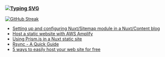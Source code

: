 ### [![Typing SVG](https://readme-typing-svg.herokuapp.com/?lines=Hello+World.+👋)](https://git.io/typing-svg)

[![GitHub Streak](https://github-readme-streak-stats.herokuapp.com/?user=fullmetalbrackets&background=08083a&dates=b3e4ff&currStreakNum=fe10bf&sideNums=fe10bf&stroke=fe10bf&ring=ff8f1f&sideLabels=ff8f1f&fire=fcf645&currStreakLabel=fcf645&hide_border=true)](https://git.io/streak-stats)

<!-- BLOG-POST-LIST:START -->
- [Setting up and configuring Nuxt/Sitemap module in a Nuxt/Content blog](https://arieldiaz.codes/blog/setting-up-and-configuring-nuxt-sitemap-module-in-a-nuxt-content-blog)
- [Host a static website with AWS Amplify](https://arieldiaz.codes/blog/host-a-static-website-with-aws-amplify)
- [Using Prism.js in a Nuxt static site](https://arieldiaz.codes/blog/using-prismjs-in-a-nuxt-static-site)
- [Rsync - A Quick Guide](https://arieldiaz.codes/blog/rsync-a-quick-guide)
- [5 ways to easily host your web site for free](https://arieldiaz.codes/blog/5-ways-to-easily-host-your-web-site-for-free)
<!-- BLOG-POST-LIST:END -->

